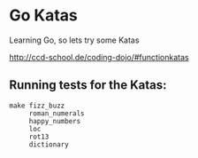 Go Katas
========

Learning Go, so lets try some Katas

http://ccd-school.de/coding-dojo/#functionkatas


Running tests for the Katas:
----------------------------

    make fizz_buzz
         roman_numerals
         happy_numbers
         loc
         rot13
         dictionary
